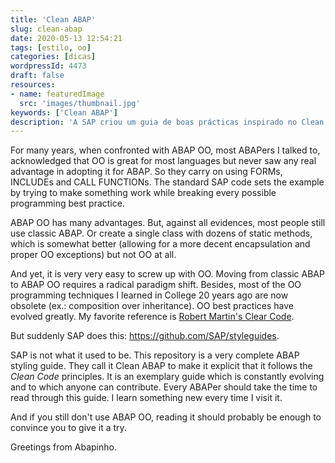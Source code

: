 ```yaml
---
title: 'Clean ABAP'
slug: clean-abap
date: 2020-05-13 12:54:21
tags: [estilo, oo]
categories: [dicas]
wordpressId: 4473
draft: false
resources:
- name: featuredImage
  src: 'images/thumbnail.jpg'
keywords: ['Clean ABAP']
description: 'A SAP criou um guia de boas prácticas inspirado no Clean Code do Robert Martin onde explica exaustivamente qual a melhor forma de programar em ABAP OO. '
---
```

For many years, when confronted with ABAP OO, most ABAPers I talked to, acknowledged that OO is great for most languages but never saw any real advantage in adopting it for ABAP. So they carry on using FORMs, INCLUDEs and CALL FUNCTIONs. The standard SAP code sets the example by trying to make something work while breaking every possible programming best practice.

<!--more-->

ABAP OO has many advantages. But, against all evidences, most people still use classic ABAP. Or create a single class with dozens of static methods, which is somewhat better (allowing for a more decent encapsulation and proper OO exceptions) but not OO at all.

And yet, it is very very easy to screw up with OO. Moving from classic ABAP to ABAP OO requires a radical paradigm shift. Besides, most of the OO programming techniques I learned in College 20 years ago are now obsolete (ex.: composition over inheritance). OO best practices have evolved greatly. My favorite reference is [Robert Martin's Clear Code][1].

But suddenly SAP does this: <https://github.com/SAP/styleguides>.

SAP is not what it used to be. This repository is a very complete ABAP styling guide. They call it Clean ABAP to make it explicit that it follows the _Clean Code_ principles. It is an exemplary guide which is constantly evolving and to which anyone can contribute. Every ABAPer should take the time to read through this guide. I learn something new every time I visit it.

And if you still don't use ABAP OO, reading it should probably be enough to convince you to give it a try.

Greetings from Abapinho.

   [1]: https://www.goodreads.com/book/show/3735293-clean-code
